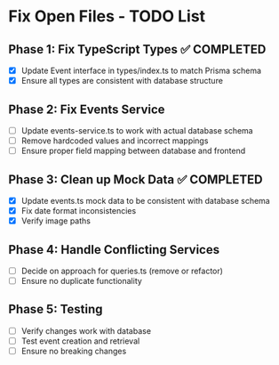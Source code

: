 # Fix Open Files - TODO List

## Phase 1: Fix TypeScript Types ✅ COMPLETED
- [x] Update Event interface in types/index.ts to match Prisma schema
- [x] Ensure all types are consistent with database structure

## Phase 2: Fix Events Service
- [ ] Update events-service.ts to work with actual database schema
- [ ] Remove hardcoded values and incorrect mappings
- [ ] Ensure proper field mapping between database and frontend

## Phase 3: Clean up Mock Data ✅ COMPLETED
- [x] Update events.ts mock data to be consistent with database schema
- [x] Fix date format inconsistencies
- [x] Verify image paths

## Phase 4: Handle Conflicting Services
- [ ] Decide on approach for queries.ts (remove or refactor)
- [ ] Ensure no duplicate functionality

## Phase 5: Testing
- [ ] Verify changes work with database
- [ ] Test event creation and retrieval
- [ ] Ensure no breaking changes
